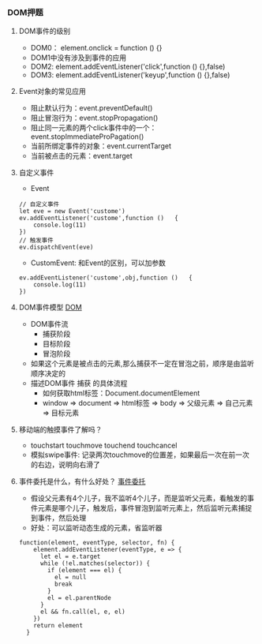 ### DOM押题
1. DOM事件的级别
    - DOM0： element.onclick = function () {}
    - DOM1中没有涉及到事件的应用
    - DOM2: element.addEventListener('click',function () {},false)
    - DOM3: element.addEventListener('keyup',function () {},false)
2. Event对象的常见应用
    - 阻止默认行为：event.preventDefault()
    - 阻止冒泡行为：event.stopPropagation()
    - 阻止同一元素的两个click事件中的一个：event.stopImmediateProPagation()
    - 当前所绑定事件的对象：event.currentTarget
    - 当前被点击的元素：event.target
3. 自定义事件
    - Event

    ```
    // 自定义事件
    let eve = new Event('custome')
    ev.addEventListener('custome',function ()   {
        console.log(11)
    })
    // 触发事件
    ev.dispatchEvent(eve)

    ```
    - CustomEvent: 和Event的区别，可以加参数

    ```
    ev.addEventListener('custome',obj,function ()   {
        console.log(11)
    })
    ```


4. DOM事件模型 [DOM](http://jsbin.com/raqakog/1/edit?js,console,output)
    - DOM事件流  
        - 捕获阶段
        - 目标阶段
        - 冒泡阶段
    - 如果这个元素是被点击的元素,那么捕获不一定在冒泡之前，顺序是由监听顺序决定的
    - 描述DOM事件 捕获 的具体流程
        - 如何获取html标签：Document.documentElement
        -  window => document => html标签 => body => 父级元素 => 自己元素 => 目标元素
        
5. 移动端的触摸事件了解吗？
    - touchstart touchmove touchend touchcancel
    - 模拟swipe事件: 记录两次touchmove的位置差，如果最后一次在前一次的右边，说明向右滑了

6. 事件委托是什么，有什么好处？ [事件委托](https://github.com/FrankFang/wheels/blob/master/lib/dom/index.js)
    - 假设父元素有4个儿子，我不监听4个儿子，而是监听父元素，看触发的事件元素是哪个儿子，触发后，事件冒泡到监听元素上，然后监听元素捕捉到事件，然后处理
    - 好处：可以监听动态生成的元素，省监听器
    
    ```
    function(element, eventType, selector, fn) {
        element.addEventListener(eventType, e => {
          let el = e.target
          while (!el.matches(selector)) {
            if (element === el) {
              el = null
              break
            }
            el = el.parentNode
          }
          el && fn.call(el, e, el)
        })
        return element
      }
    ```







